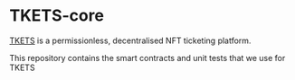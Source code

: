 # TKETS-core

[TKETS](https://tkets.io/) is a permissionless, decentralised NFT ticketing platform.

This repository contains the smart contracts and unit tests that we use for TKETS